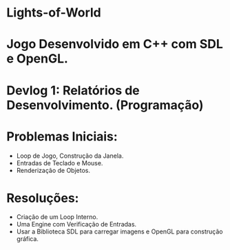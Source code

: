 # Lights-of-World
# Jogo Desenvolvido em C++ com SDL e OpenGL.

# Devlog 1: Relatórios de Desenvolvimento. (Programação)

# Problemas Iniciais:
- Loop de Jogo, Construção da Janela.
- Entradas de Teclado e Mouse.
- Renderização de Objetos.

# Resoluções:
- Criação de um Loop Interno.
- Uma Engine com Verificação de Entradas.
- Usar a Biblioteca SDL para carregar imagens e OpenGL para construção gráfica.
